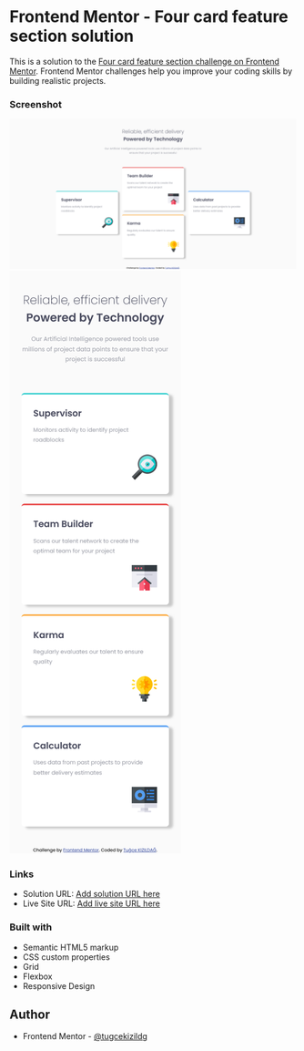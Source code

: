 # Frontend Mentor - Four card feature section solution

This is a solution to the [Four card feature section challenge on Frontend Mentor](https://www.frontendmentor.io/challenges/four-card-feature-section-weK1eFYK). Frontend Mentor challenges help you improve your coding skills by building realistic projects. 


### Screenshot

![Desktop Design](screenshotdesktop.png)
![Mobile Design](screenshotmobiledesign.png)


### Links

- Solution URL: [Add solution URL here](https://github.com/tugcekizildg/Four_Card_Feature_section)
- Live Site URL: [Add live site URL here](https://your-live-site-url.com)


### Built with

- Semantic HTML5 markup
- CSS custom properties
- Grid
- Flexbox
- Responsive Design


## Author


- Frontend Mentor - [@tugcekizildg](https://www.frontendmentor.io/profile/tugcekizildg)


